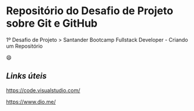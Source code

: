 # Repositório do Desafio de Projeto sobre Git e GitHub
1º Desafio de Projeto > Santander Bootcamp Fullstack Developer - Criando um Repositório

:smile:

## *Links úteis*
https://code.visualstudio.com/

https://www.dio.me/
